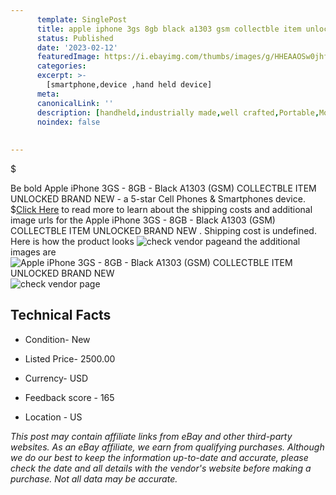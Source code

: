 ```yaml
---
      template: SinglePost
      title: apple iphone 3gs 8gb black a1303 gsm collectble item unlocked brand new 
      status: Published
      date: '2023-02-12'
      featuredImage: https://i.ebayimg.com/thumbs/images/g/HHEAAOSw0jhf~1Bs/s-l225.jpg
      categories: 
      excerpt: >-
        [smartphone,device ,hand held device]
      meta:
      canonicalLink: ''
      description: [handheld,industrially made,well crafted,Portable,Mobile,Compact,Convenient,Lightweight,Maneuverable,Man-portable,Miniature,Carriable,Hand-held,Light,Holdable,Transportable,Mobile device,Pocket-sized,On-the-go,Wireless,Cordless,Compact size,Convenient size, smartphone,device ,hand held device]
      noindex: false
      
        
---
```

$

Be bold Apple iPhone 3GS - 8GB - Black  A1303 (GSM) COLLECTBLE ITEM UNLOCKED BRAND NEW  - a 5-star Cell Phones & Smartphones device.
$[Click Here](https://www.ebay.com/itm/125384621942?hash=item1d31817f76%3Ag%3AHHEAAOSw0jhf%7E1Bs&mkevt=1&mkcid=1&mkrid=711-53200-19255-0&campid=%253CePNCampaignId%253E&customid=%253CreferenceId%253E&toolid=10049) to read more to learn about the shipping costs and additional image urls for the Apple iPhone 3GS - 8GB - Black  A1303 (GSM) COLLECTBLE ITEM UNLOCKED BRAND NEW . Shipping cost is undefined. Here is how the product looks ![check vendor page](https://i.ebayimg.com/thumbs/images/g/HHEAAOSw0jhf~1Bs/s-l225.jpg)and the additional images are![Apple iPhone 3GS - 8GB - Black  A1303 (GSM) COLLECTBLE ITEM UNLOCKED BRAND NEW ](https://i.ebayimg.com/images/g/HHEAAOSw0jhf~1Bs/s-l1600.jpg)![check vendor page](https://origin-galleryplus.ebayimg.com/ws/web/125384621942_2_0_1/225x225.jpg,https://origin-galleryplus.ebayimg.com/ws/web/125384621942_3_0_1/225x225.jpg,https://origin-galleryplus.ebayimg.com/ws/web/125384621942_4_0_1/225x225.jpg,https://origin-galleryplus.ebayimg.com/ws/web/125384621942_5_0_1/225x225.jpg,https://origin-galleryplus.ebayimg.com/ws/web/125384621942_6_0_1/225x225.jpg)



 ## Technical Facts 



     
      

 - Condition- New 


      

 - Listed Price- 2500.00 


      

 - Currency- USD 


      

 - Feedback score - 165 


      

 - Location - US 


      
      

 *_This post may contain affiliate links from eBay and other third-party websites. As an eBay affiliate, we earn from qualifying purchases. Although we do our best to keep the information up-to-date and accurate, please check the date and all details with the vendor's website before making a purchase. Not all data may be accurate._*






